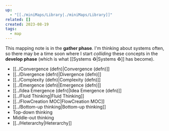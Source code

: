 ```yaml
---
up:
  - "[[./miniMaps/Library|./miniMaps/Library]]"
related: []
created: 2023-08-19
tags:
  - map
---
```

This mapping note is in the **gather phase**. I'm thinking about systems often, so there may be a time soon where I start *colliding* these concepts in the **develop phase** (which is what [[Systems ♻️|Systems ♻️]] has become).

- [[../Convergence (defn)|Convergence (defn)]]
- [[../Divergence (defn)|Divergence (defn)]]
- [[../Complexity (defn)|Complexity (defn)]]
- [[../Emergence (defn)|Emergence (defn)]]
- [[../Idea Emergence (defn)|Idea Emergence (defn)]]
- [[../Fluid Thinking|Fluid Thinking]]
- [[../FlowCreation MOC|FlowCreation MOC]]
- [[../Bottom-up thinking|Bottom-up thinking]]
- Top-down thinking
- Middle-out thinking
- [[../Heterarchy|Heterarchy]]


